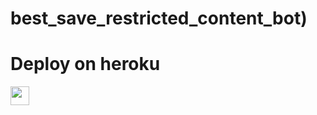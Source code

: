# best_save_restricted_content_bot) 

 
# Deploy on heroku


<a href="https://dashboard.heroku.com/new?template=https://github.com/ChiragRT/poi-test-saverest">
     <img height="30px" src="https://img.shields.io/badge/Deploy%20To%20Heroku-blueviolet?style=for-the-badge&logo=heroku">
  </a>

